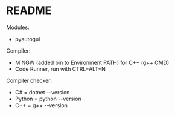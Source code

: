 # README

Modules:
- pyautogui

Compiler:
- MINGW (added bin to Environment PATH) for C++ (g++ CMD)
- Code Runner, run with CTRL+ALT+N

Compiler checker:
- C# = dotnet --version
- Python = python --version
- C++ = g++ --version